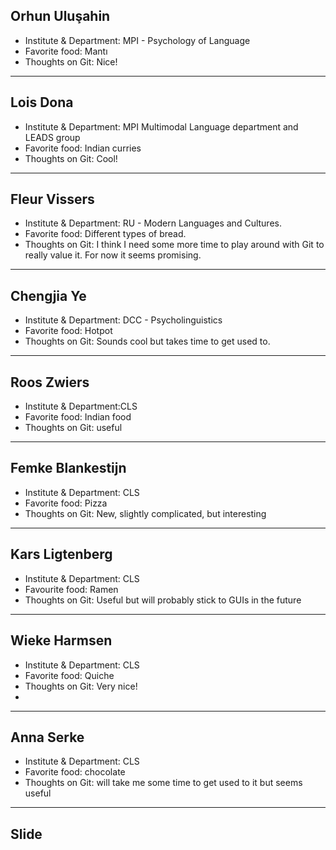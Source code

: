 ## Orhun Uluşahin

- Institute & Department: MPI - Psychology of Language
- Favorite food: Mantı
- Thoughts on Git: Nice!

---

## Lois Dona

- Institute & Department: MPI Multimodal Language department and LEADS group
- Favorite food: Indian curries
- Thoughts on Git: Cool!

---

## Fleur Vissers

- Institute & Department: RU - Modern Languages and Cultures.
- Favorite food: Different types of bread.
- Thoughts on Git: I think I need some more time to play around with Git to really value it. For now it seems promising. 

---

## Chengjia Ye

- Institute & Department: DCC - Psycholinguistics
- Favorite food: Hotpot
- Thoughts on Git: Sounds cool but takes time to get used to.

---  

## Roos Zwiers

- Institute & Department:CLS 
- Favorite food: Indian food
- Thoughts on Git: useful

---

## Femke Blankestijn

- Institute & Department: CLS 
- Favorite food: Pizza
- Thoughts on Git: New, slightly complicated, but interesting

---

## Kars Ligtenberg

- Institute & Department: CLS 
- Favourite food: Ramen
- Thoughts on Git: Useful but will probably stick to GUIs in the future

---

## Wieke Harmsen

- Institute & Department: CLS 
- Favorite food: Quiche
- Thoughts on Git: Very nice!
- 
---

## Anna Serke

- Institute & Department: CLS 
- Favorite food: chocolate
- Thoughts on Git: will take me some time to get used to it but seems useful

---

## Slide
